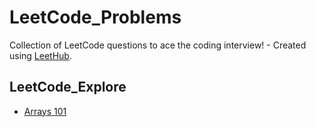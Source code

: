 # LeetCode_Problems
Collection of LeetCode questions to ace the coding interview! - Created using [LeetHub](https://github.com/QasimWani/LeetHub).


## LeetCode_Explore
- [Arrays 101](/Arrays/readme.md)

